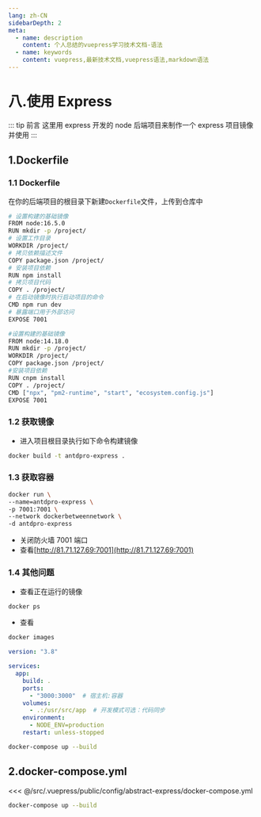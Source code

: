```yaml
---
lang: zh-CN
sidebarDepth: 2
meta:
  - name: description
    content: 个人总结的vuepress学习技术文档-语法
  - name: keywords
    content: vuepress,最新技术文档,vuepress语法,markdown语法
---
```


# 八.使用 Express

::: tip 前言
这里用 express 开发的 node 后端项目来制作一个 express 项目镜像并使用
:::

## 1.Dockerfile

### 1.1 Dockerfile

在你的后端项目的根目录下新建`Dockerfile`文件，上传到仓库中

```bash
# 设置构建的基础镜像
FROM node:16.5.0
RUN mkdir -p /project/
# 设置工作目录
WORKDIR /project/
# 拷贝依赖描述文件
COPY package.json /project/
# 安装项目依赖
RUN npm install
# 拷贝项目代码
COPY . /project/
# 在启动镜像时执行启动项目的命令
CMD npm run dev
# 暴露端口用于外部访问
EXPOSE 7001
```

```sh
#设置构建的基础镜像
FROM node:14.18.0
RUN mkdir -p /project/
WORKDIR /project/
COPY package.json /project/
#安装项目依赖
RUN cnpm install
COPY . /project/
CMD ["npx", "pm2-runtime", "start", "ecosystem.config.js"]
EXPOSE 7001
```

### 1.2 获取镜像

- 进入项目根目录执行如下命令构建镜像

```bash
docker build -t antdpro-express .
```

### 1.3 获取容器

```bash
docker run \
--name=antdpro-express \
-p 7001:7001 \
--network dockerbetweennetwork \
-d antdpro-express
```

- 关闭防火墙 7001 端口
- 查看[http://81.71.127.69:7001](http://81.71.127.69:7001)

### 1.4 其他问题

- 查看正在运行的镜像

```bash
docker ps
```

- 查看

```bash
docker images
```

```yaml
version: "3.8"

services:
  app:
    build: .
    ports:
      - "3000:3000"  # 宿主机:容器
    volumes:
      - .:/usr/src/app  # 开发模式可选：代码同步
    environment:
      - NODE_ENV=production
    restart: unless-stopped
```

```sh
docker-compose up --build
```

## 2.docker-compose.yml

<<< @/src/.vuepress/public/config/abstract-express/docker-compose.yml

```sh
docker-compose up --build
```
